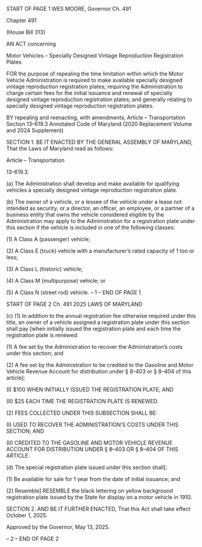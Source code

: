 START OF PAGE 1
WES MOORE, Governor Ch. 491

Chapter 491

(House Bill 313)

AN ACT concerning

Motor Vehicles – Specially Designed Vintage Reproduction Registration Plates

FOR the purpose of repealing the time limitation within which the Motor Vehicle
Administration is required to make available specially designed vintage
reproduction registration plates; requiring the Administration to charge certain fees
for the initial issuance and renewal of specially designed vintage reproduction
registration plates; and generally relating to specially designed vintage reproduction
registration plates.

BY repealing and reenacting, with amendments,
Article – Transportation
Section 13–619.3
Annotated Code of Maryland
(2020 Replacement Volume and 2024 Supplement)

SECTION 1. BE IT ENACTED BY THE GENERAL ASSEMBLY OF MARYLAND,
That the Laws of Maryland read as follows:

Article – Transportation

13–619.3.

(a) The Administration shall develop and make available for qualifying vehicles
a specially designed vintage reproduction registration plate.

(b) The owner of a vehicle, or a lessee of the vehicle under a lease not intended as
security, or a director, an officer, an employee, or a partner of a business entity that owns
the vehicle considered eligible by the Administration may apply to the Administration for
a registration plate under this section if the vehicle is included in one of the following
classes:

(1) A Class A (passenger) vehicle;

(2) A Class E (truck) vehicle with a manufacturer’s rated capacity of 1 ton
or less;

(3) A Class L (historic) vehicle;

(4) A Class M (multipurpose) vehicle; or

(5) A Class N (street rod) vehicle.
– 1 –
END OF PAGE 1

START OF PAGE 2
Ch. 491 2025 LAWS OF MARYLAND

(c) (1) In addition to the annual registration fee otherwise required under this
title, an owner of a vehicle assigned a registration plate under this section shall pay [when
initially issued the registration plate and each time the registration plate is renewed:

(1) A fee set by the Administration to recover the Administration’s costs
under this section; and

(2) A fee set by the Administration to be credited to the Gasoline and Motor
Vehicle Revenue Account for distribution under § 8–403 or § 8–404 of this article]:

(I) $100 WHEN INITIALLY ISSUED THE REGISTRATION PLATE;
AND

(II) $25 EACH TIME THE REGISTRATION PLATE IS RENEWED.

(2) FEES COLLECTED UNDER THIS SUBSECTION SHALL BE:

(I) USED TO RECOVER THE ADMINISTRATION’S COSTS UNDER
THIS SECTION; AND

(II) CREDITED TO THE GASOLINE AND MOTOR VEHICLE
REVENUE ACCOUNT FOR DISTRIBUTION UNDER § 8–403 OR § 8–404 OF THIS
ARTICLE.

(d) The special registration plate issued under this section shall[:

(1) Be available for sale for 1 year from the date of initial issuance; and

(2) Resemble] RESEMBLE the black lettering on yellow background
registration plate issued by the State for display on a motor vehicle in 1910.

SECTION 2. AND BE IT FURTHER ENACTED, That this Act shall take effect
October 1, 2025.

Approved by the Governor, May 13, 2025.

– 2 –
END OF PAGE 2